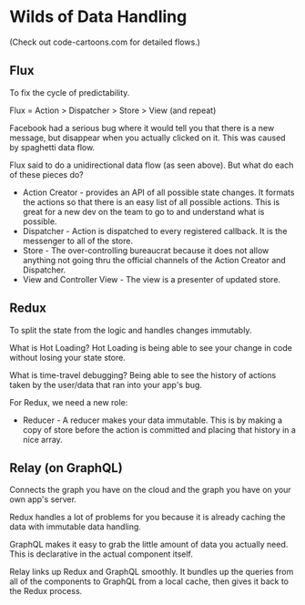 # Wilds of Data Handling
(Check out code-cartoons.com for detailed flows.)

## Flux
To fix the cycle of predictability.

Flux = Action > Dispatcher > Store > View (and repeat)

Facebook had a serious bug where it would tell you that there is a new message, but disappear when you actually clicked on it. This was caused by spaghetti data flow.

Flux said to do a unidirectional data flow (as seen above). But what do each of these pieces do?

- Action Creator - provides an API of all possible state changes. It formats the actions so that there is an easy list of all possible actions. This is great for a new dev on the team to go to and understand what is possible.
- Dispatcher - Action is dispatched to every registered callback. It is the messenger to all of the store.
- Store - The over-controlling bureaucrat because it does not allow anything not going thru the official channels of the Action Creator and Dispatcher.
- View and Controller View - The view is a presenter of updated store.

## Redux
To split the state from the logic and handles changes immutably.

What is Hot Loading?
Hot Loading is being able to see your change in code without losing your state store.

What is time-travel debugging?
Being able to see the history of actions taken by the user/data that ran into your app's bug.

For Redux, we need a new role:

- Reducer - A reducer makes your data immutable. This is by making a copy of store before the action is committed and placing that history in a nice array.

## Relay (on GraphQL)
Connects the graph you have on the cloud and the graph you have on your own app's server.

Redux handles a lot of problems for you because it is already caching the data with immutable data handling.

GraphQL makes it easy to grab the little amount of data you actually need. This is declarative in the actual component itself.

Relay links up Redux and GraphQL smoothly. It bundles up the queries from all of the components to GraphQL from a local cache, then gives it back to the Redux process.

